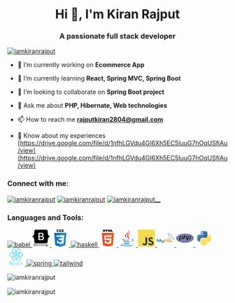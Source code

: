 <h1 align="center">Hi 👋, I'm Kiran Rajput</h1>
<h3 align="center">A passionate full stack developer</h3>

<p align="left"> <a href="https://twitter.com/iamkiranrajput" target="blank"><img src="https://img.shields.io/twitter/follow/iamkiranrajput?logo=twitter&style=for-the-badge" alt="iamkiranrajput" /></a> </p>

- 🔭 I’m currently working on **Ecommerce App**

- 🌱 I’m currently learning **React, Spring MVC, Spring Boot**

- 👯 I’m looking to collaborate on **Spring Boot project**

- 💬 Ask me about **PHP, Hibernate, Web technologies**

- 📫 How to reach me **rajputkiran2804@gmail.com**

- 📄 Know about my experiences [https://drive.google.com/file/d/1nfhLGVdu4GI6Xh5EC5IuuG7hOqUSfjAu/view](https://drive.google.com/file/d/1nfhLGVdu4GI6Xh5EC5IuuG7hOqUSfjAu/view)

<h3 align="left">Connect with me:</h3>
<p align="left">
<a href="https://twitter.com/iamkiranrajput" target="blank"><img align="center" src="https://raw.githubusercontent.com/rahuldkjain/github-profile-readme-generator/master/src/images/icons/Social/twitter.svg" alt="iamkiranrajput" height="30" width="40" /></a>
<a href="https://linkedin.com/in/iamkiranrajput" target="blank"><img align="center" src="https://raw.githubusercontent.com/rahuldkjain/github-profile-readme-generator/master/src/images/icons/Social/linked-in-alt.svg" alt="iamkiranrajput" height="30" width="40" /></a>
<a href="https://instagram.com/iamkiranrajput__" target="blank"><img align="center" src="https://raw.githubusercontent.com/rahuldkjain/github-profile-readme-generator/master/src/images/icons/Social/instagram.svg" alt="iamkiranrajput__" height="30" width="40" /></a>
</p>

<h3 align="left">Languages and Tools:</h3>
<p align="left"> <a href="https://babeljs.io/" target="_blank" rel="noreferrer"> <img src="https://www.vectorlogo.zone/logos/babeljs/babeljs-icon.svg" alt="babel" width="40" height="40"/> </a> <a href="https://getbootstrap.com" target="_blank" rel="noreferrer"> <img src="https://raw.githubusercontent.com/devicons/devicon/master/icons/bootstrap/bootstrap-plain-wordmark.svg" alt="bootstrap" width="40" height="40"/> </a> <a href="https://www.w3schools.com/css/" target="_blank" rel="noreferrer"> <img src="https://raw.githubusercontent.com/devicons/devicon/master/icons/css3/css3-original-wordmark.svg" alt="css3" width="40" height="40"/> </a> <a href="https://www.haskell.org/" target="_blank" rel="noreferrer"> <img src="https://upload.wikimedia.org/wikipedia/commons/1/1c/Haskell-Logo.svg" alt="haskell" width="40" height="40"/> </a> <a href="https://www.w3.org/html/" target="_blank" rel="noreferrer"> <img src="https://raw.githubusercontent.com/devicons/devicon/master/icons/html5/html5-original-wordmark.svg" alt="html5" width="40" height="40"/> </a> <a href="https://www.java.com" target="_blank" rel="noreferrer"> <img src="https://raw.githubusercontent.com/devicons/devicon/master/icons/java/java-original.svg" alt="java" width="40" height="40"/> </a> <a href="https://developer.mozilla.org/en-US/docs/Web/JavaScript" target="_blank" rel="noreferrer"> <img src="https://raw.githubusercontent.com/devicons/devicon/master/icons/javascript/javascript-original.svg" alt="javascript" width="40" height="40"/> </a> <a href="https://www.mysql.com/" target="_blank" rel="noreferrer"> <img src="https://raw.githubusercontent.com/devicons/devicon/master/icons/mysql/mysql-original-wordmark.svg" alt="mysql" width="40" height="40"/> </a> <a href="https://www.php.net" target="_blank" rel="noreferrer"> <img src="https://raw.githubusercontent.com/devicons/devicon/master/icons/php/php-original.svg" alt="php" width="40" height="40"/> </a> <a href="https://www.python.org" target="_blank" rel="noreferrer"> <img src="https://raw.githubusercontent.com/devicons/devicon/master/icons/python/python-original.svg" alt="python" width="40" height="40"/> </a> <a href="https://reactjs.org/" target="_blank" rel="noreferrer"> <img src="https://raw.githubusercontent.com/devicons/devicon/master/icons/react/react-original-wordmark.svg" alt="react" width="40" height="40"/> </a> <a href="https://spring.io/" target="_blank" rel="noreferrer"> <img src="https://www.vectorlogo.zone/logos/springio/springio-icon.svg" alt="spring" width="40" height="40"/> </a> <a href="https://tailwindcss.com/" target="_blank" rel="noreferrer"> <img src="https://www.vectorlogo.zone/logos/tailwindcss/tailwindcss-icon.svg" alt="tailwind" width="40" height="40"/> </a> </p>

<p><img align="center" src="https://github-readme-stats.vercel.app/api/top-langs?username=iamkiranrajput&show_icons=true&locale=en&layout=compact" alt="iamkiranrajput" /></p>

<p><img align="center" src="https://github-readme-streak-stats.herokuapp.com/?user=iamkiranrajput&" alt="iamkiranrajput" /></p>
